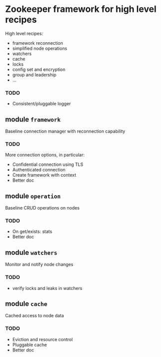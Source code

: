 # Zookeeper framework for high level recipes

High level recipes:

- framework reconnection
- simplified node operations
- watchers
- cache
- locks
- config set and encryption
- group and leadership
- ...

### TODO

- Consistent/pluggable logger

## module `framework`

Baseline connection manager with reconnection capability

### TODO

More connection options, in particular:

- Confidential connection using TLS
- Authenticated connection
- Create framework with context
- Better doc

## module `operation`

Baseline CRUD operations on nodes

### TODO

- On get/exists: stats
- Better doc

## module `watchers`

Monitor and notify node changes

### TODO

- verify locks and leaks in watchers

## module `cache`

Cached access to node data

### TODO

- Eviction and resource control
- Pluggable cache
- Better doc
